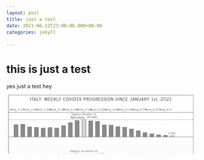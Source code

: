 ```yaml
---
layout: post
title: just a test
date: 2021-06-23T23:00:00.000+00:00
categories: jekyll

---
```

# this is just a test

yes just a test hey

![](/uploads/screenshot-2021-06-22-at-14-10-40.png)